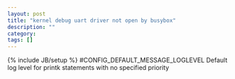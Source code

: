 ```yaml
---
layout: post
title: "kernel debug uart driver not open by busybox"
description: ""
category: 
tags: []
---
```

{% include JB/setup %}
#CONFIG_DEFAULT_MESSAGE_LOGLEVEL
Default log level for printk statements with no specified priority
